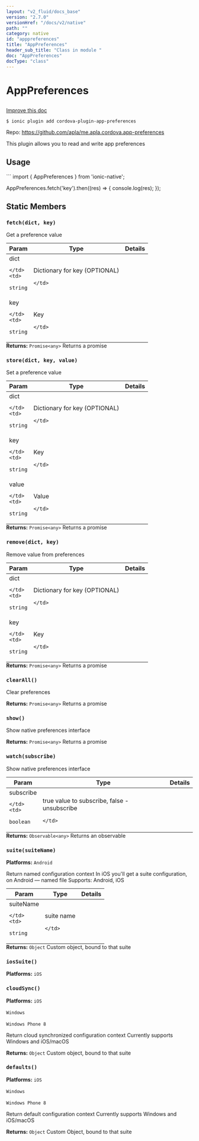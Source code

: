 ```yaml
---
layout: "v2_fluid/docs_base"
version: "2.7.0"
versionHref: "/docs/v2/native"
path: ""
category: native
id: "apppreferences"
title: "AppPreferences"
header_sub_title: "Class in module "
doc: "AppPreferences"
docType: "class"
---
```








<h1 class="api-title">
  
  AppPreferences
  

  

  </h1>

<a class="improve-v2-docs" href="http://github.com/driftyco/ionic-native/edit/master/src/plugins/apppreferences.ts#L1">
  Improve this doc
</a>



<!-- decorators -->





<pre><code>$ ionic plugin add cordova-plugin-app-preferences</code></pre>
<p>Repo:
  <a href="https://github.com/apla/me.apla.cordova.app-preferences">
    https://github.com/apla/me.apla.cordova.app-preferences
  </a>
</p>

<!-- description -->

<p>This plugin allows you to read and write app preferences</p>



<!-- if doc.decorators -->

<!-- @usage tag -->

<h2>Usage</h2>

<p>```
import { AppPreferences } from &#39;ionic-native&#39;;</p>
<p>AppPreferences.fetch(&#39;key&#39;).then((res) =&gt; { console.log(res); });</p>




<!-- @property tags -->


<h2>Static Members</h2>

<div id="fetch"></div>
<h3><code>fetch(dict,&nbsp;key)</code>
  
</h3>




Get a preference value



<table class="table param-table" style="margin:0;">
  <thead>
  <tr>
    <th>Param</th>
    <th>Type</th>
    <th>Details</th>
  </tr>
  </thead>
  <tbody>
  
  <tr>
    <td>
      dict
      
      
    </td>
    <td>
      
<code>string</code>
    </td>
    <td>
      <p>Dictionary for key (OPTIONAL)</p>

      
    </td>
  </tr>
  
  <tr>
    <td>
      key
      
      
    </td>
    <td>
      
<code>string</code>
    </td>
    <td>
      <p>Key</p>

      
    </td>
  </tr>
  
  </tbody>
</table>





<div class="return-value" markdown="1">
  <i class="icon ion-arrow-return-left"></i>
  <b>Returns:</b> 
<code>Promise&lt;any&gt;</code> Returns a promise
</div>



<div id="store"></div>
<h3><code>store(dict,&nbsp;key,&nbsp;value)</code>
  
</h3>




Set a preference value



<table class="table param-table" style="margin:0;">
  <thead>
  <tr>
    <th>Param</th>
    <th>Type</th>
    <th>Details</th>
  </tr>
  </thead>
  <tbody>
  
  <tr>
    <td>
      dict
      
      
    </td>
    <td>
      
<code>string</code>
    </td>
    <td>
      <p>Dictionary for key (OPTIONAL)</p>

      
    </td>
  </tr>
  
  <tr>
    <td>
      key
      
      
    </td>
    <td>
      
<code>string</code>
    </td>
    <td>
      <p>Key</p>

      
    </td>
  </tr>
  
  <tr>
    <td>
      value
      
      
    </td>
    <td>
      
<code>string</code>
    </td>
    <td>
      <p>Value</p>

      
    </td>
  </tr>
  
  </tbody>
</table>





<div class="return-value" markdown="1">
  <i class="icon ion-arrow-return-left"></i>
  <b>Returns:</b> 
<code>Promise&lt;any&gt;</code> Returns a promise
</div>



<div id="remove"></div>
<h3><code>remove(dict,&nbsp;key)</code>
  
</h3>




Remove value from preferences



<table class="table param-table" style="margin:0;">
  <thead>
  <tr>
    <th>Param</th>
    <th>Type</th>
    <th>Details</th>
  </tr>
  </thead>
  <tbody>
  
  <tr>
    <td>
      dict
      
      
    </td>
    <td>
      
<code>string</code>
    </td>
    <td>
      <p>Dictionary for key (OPTIONAL)</p>

      
    </td>
  </tr>
  
  <tr>
    <td>
      key
      
      
    </td>
    <td>
      
<code>string</code>
    </td>
    <td>
      <p>Key</p>

      
    </td>
  </tr>
  
  </tbody>
</table>





<div class="return-value" markdown="1">
  <i class="icon ion-arrow-return-left"></i>
  <b>Returns:</b> 
<code>Promise&lt;any&gt;</code> Returns a promise
</div>



<div id="clearAll"></div>
<h3><code>clearAll()</code>
  
</h3>




Clear preferences







<div class="return-value" markdown="1">
  <i class="icon ion-arrow-return-left"></i>
  <b>Returns:</b> 
<code>Promise&lt;any&gt;</code> Returns a promise
</div>



<div id="show"></div>
<h3><code>show()</code>
  
</h3>




Show native preferences interface







<div class="return-value" markdown="1">
  <i class="icon ion-arrow-return-left"></i>
  <b>Returns:</b> 
<code>Promise&lt;any&gt;</code> Returns a promise
</div>



<div id="watch"></div>
<h3><code>watch(subscribe)</code>
  
</h3>




Show native preferences interface



<table class="table param-table" style="margin:0;">
  <thead>
  <tr>
    <th>Param</th>
    <th>Type</th>
    <th>Details</th>
  </tr>
  </thead>
  <tbody>
  
  <tr>
    <td>
      subscribe
      
      
    </td>
    <td>
      
<code>boolean</code>
    </td>
    <td>
      <p>true value to subscribe, false - unsubscribe</p>

      
    </td>
  </tr>
  
  </tbody>
</table>





<div class="return-value" markdown="1">
  <i class="icon ion-arrow-return-left"></i>
  <b>Returns:</b> 
<code>Observable&lt;any&gt;</code> Returns an observable
</div>



<div id="suite"></div>
<h3><code>suite(suiteName)</code>
  
</h3>


<p>
  <b>Platforms:</b>
  <code>Android</code>&nbsp;
  </p>



Return named configuration context
In iOS you'll get a suite configuration, on Android — named file
Supports: Android, iOS


<table class="table param-table" style="margin:0;">
  <thead>
  <tr>
    <th>Param</th>
    <th>Type</th>
    <th>Details</th>
  </tr>
  </thead>
  <tbody>
  
  <tr>
    <td>
      suiteName
      
      
    </td>
    <td>
      
<code>string</code>
    </td>
    <td>
      <p>suite name</p>

      
    </td>
  </tr>
  
  </tbody>
</table>





<div class="return-value" markdown="1">
  <i class="icon ion-arrow-return-left"></i>
  <b>Returns:</b> 
<code>Object</code> Custom object, bound to that suite
</div>



<div id="iosSuite"></div>
<h3><code>iosSuite()</code>
  
</h3>


<p>
  <b>Platforms:</b>
  <code>iOS</code>&nbsp;
  </p>













<div id="cloudSync"></div>
<h3><code>cloudSync()</code>
  
</h3>


<p>
  <b>Platforms:</b>
  <code>iOS</code>&nbsp;
  
  <code>Windows</code>&nbsp;
  
  <code>Windows Phone 8</code>&nbsp;
  </p>



Return cloud synchronized configuration context
Currently supports Windows and iOS/macOS






<div class="return-value" markdown="1">
  <i class="icon ion-arrow-return-left"></i>
  <b>Returns:</b> 
<code>Object</code> Custom object, bound to that suite
</div>



<div id="defaults"></div>
<h3><code>defaults()</code>
  
</h3>


<p>
  <b>Platforms:</b>
  <code>iOS</code>&nbsp;
  
  <code>Windows</code>&nbsp;
  
  <code>Windows Phone 8</code>&nbsp;
  </p>



Return default configuration context
Currently supports Windows and iOS/macOS






<div class="return-value" markdown="1">
  <i class="icon ion-arrow-return-left"></i>
  <b>Returns:</b> 
<code>Object</code> Custom Object, bound to that suite
</div>




<!-- methods on the class -->



<!-- other classes -->

<!-- end other classes -->

<!-- interfaces -->

<!-- end interfaces -->

<!-- related link --><!-- end content block -->


<!-- end body block -->


